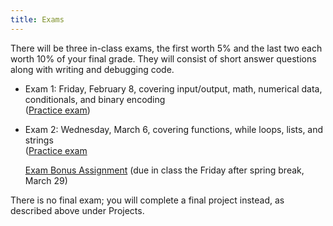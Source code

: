 ```yaml
---
title: Exams
---
```


There will be three in-class exams, the first worth 5% and the last
two each worth 10% of your final grade. They will consist of short
answer questions along with writing and debugging code.

- Exam 1: Friday, February 8, covering input/output, math, numerical
  data, conditionals, and binary encoding  
  ([Practice exam](static/exam1-practice-s19.pdf))

- Exam 2: Wednesday, March 6, covering functions, while loops,
  lists, and strings  
  ([Practice exam](static/exam2-practice-s19.pdf)

    [Exam Bonus Assignment](static/exam-bonus.pdf) (due in class
    the Friday after spring break, March 29)

  <!-- , [Exam practice review code](static/Exam2.py) -->
  <!-- [In-class code from practice exam](static/exam2-practice.py)) -->

<!-- ; [Practice exam solution code](static/exam2-practice.py); [Bonus functions](http://mgoadric.github.io/csci150/homework/bonusfunctions.html) due Wednesday after spring break (March 29)) -\-> -->

<!-- - Exam 3: Monday, April 22, covering for loops, dictionaries, -->
<!--     classes and objects, and recursion   -->

<!-- ([Practice problems](static/exam3-practice-f18.pdf), -->
<!-- [solutions](static/exam3-practice-f18-solutions.pdf), [Exam Bonus -->
<!-- Assignment](static/exam-bonus.pdf) (due Monday December 3)) -->

<!-- [tracing template](static/heap-tracing-template.pdf), [Practice -->
<!-- problem solutions](static/exam3-practice-s18-solutions.pdf)) -->

There is no final exam; you will complete a final project instead, as
described above under Projects.
